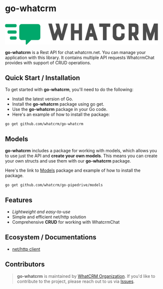 #  go-whatcrm
![Whatcrm API Library](https://raw.githubusercontent.com/whatcrm/go-whatcrm/b523918d2cefc90e2045298c7b0107eff1dd872b/whatcrm.svg)

**go-whatcrm** is a Rest API for chat.whatcrm.net. You can manage your application with this library. It contains multiple API requests WhatcrmChat provides with support of CRUD operations.

## Quick Start / Installation
To get started with **go-whatcrm**, you'll need to do the following:

- Install the latest version of Go.
- Install the **go-whatcrm** package using go get.
- Use the **go-whatcrm** package in your Go code.
- Here's an example of how to install the package:

```
go get github.com/whatcrm/go-whatcrm
```

## Models

**go-whatcrm** includes a package for working with models, which allows you to use just the API and **create your own models**.
This means you can create your own structs and use them with our **go-whatcrm** package.

Here's the link to [Models](https://github.com/whatcrm/go-whatcrm/models) package and example of how to install the package.

```
go get github.com/whatcrm/go-pipedrive/models
```

## Features

- *Lightweight and easy-to-use*
- Simple and efficient net/http solution
- Comprehensive **CRUD** for working with WhatcrmChat

## Ecosystem / Documentations

- [net/http client](https://pkg.go.dev/net/http)

## Contributors

> **go-whatcrm** is maintained by [WhatCRM Organization](https://github.com/whatcrm).
> If you'd like to contribute to the project, please reach out to us via [Issues](https://github.com/whatcrm/go-whatcrm/issues).
